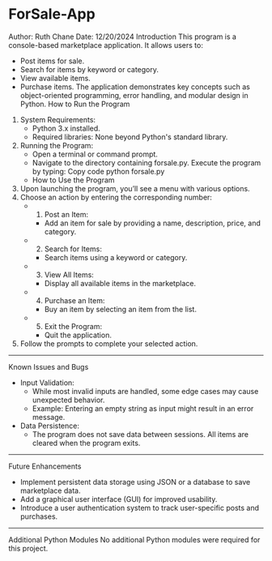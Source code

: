 # ForSale-App
Author: Ruth Chane
Date: 12/20/2024
Introduction
This program is a console-based marketplace application. It allows users to:
* Post items for sale.
* Search for items by keyword or category.
* View available items.
* Purchase items.
The application demonstrates key concepts such as object-oriented programming, error handling, and modular design in Python.
How to Run the Program
1. System Requirements:
   * Python 3.x installed.
   * Required libraries: None beyond Python's standard library.
2. Running the Program:
   * Open a terminal or command prompt.
   * Navigate to the directory containing forsale.py.
Execute the program by typing:
Copy code
python forsale.py
   * How to Use the Program
1. Upon launching the program, you’ll see a menu with various options.
2. Choose an action by entering the corresponding number:
   * 1. Post an Item:
      * Add an item for sale by providing a name, description, price, and category.
   * 2. Search for Items:
      * Search items using a keyword or category.
   * 3. View All Items:
      * Display all available items in the marketplace.
   * 4. Purchase an Item:
      * Buy an item by selecting an item from the list.
   * 5. Exit the Program:
      * Quit the application.
3. Follow the prompts to complete your selected action.
________________


Known Issues and Bugs
* Input Validation:
   * While most invalid inputs are handled, some edge cases may cause unexpected behavior.
   * Example: Entering an empty string as input might result in an error message.
* Data Persistence:
   * The program does not save data between sessions. All items are cleared when the program exits.
________________


Future Enhancements
* Implement persistent data storage using JSON or a database to save marketplace data.
* Add a graphical user interface (GUI) for improved usability.
* Introduce a user authentication system to track user-specific posts and purchases.
________________


Additional Python Modules
No additional Python modules were required for this project.
